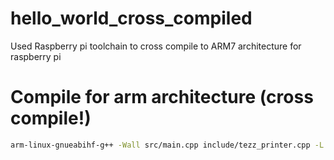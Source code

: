 # hello_world_cross_compiled
Used Raspberry pi toolchain to cross compile to ARM7 architecture for raspberry pi

# Compile for arm architecture (cross compile!)
```bash
arm-linux-gnueabihf-g++ -Wall src/main.cpp include/tezz_printer.cpp -L include/tezz_printer.hpp -o app `pkg-config opencv --cflags --libs`
```
